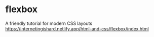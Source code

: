 # flexbox 
A friendly tutorial for modern CSS layouts
https://internetingishard.netlify.app/html-and-css/flexbox/index.html
